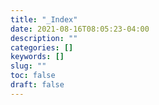 ```yaml
---
title: "_Index"
date: 2021-08-16T08:05:23-04:00
description: ""
categories: []
keywords: []
slug: ""
toc: false
draft: false
---
```

